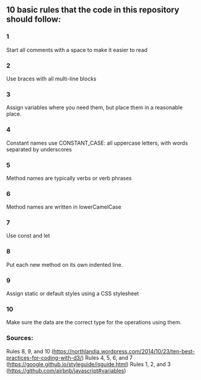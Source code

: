 ## 10 basic rules that the code in this repository should follow:
### 1
Start all comments with a space to make it easier to read
### 2
Use braces with all multi-line blocks
### 3
Assign variables where you need them, but place them in a reasonable place.
### 4
Constant names use CONSTANT_CASE: all uppercase letters, with words separated by underscores
### 5
Method names are typically verbs or verb phrases
### 6
Method names are written in lowerCamelCase
### 7
Use const and let
### 8 
Put each new method on its own indented line.
### 9
Assign static or default styles using a CSS stylesheet
### 10
Make sure the data are the correct type for the operations using them.

### Sources:
Rules 8, 9, and 10 (https://northlandia.wordpress.com/2014/10/23/ten-best-practices-for-coding-with-d3/)
Rules 4, 5, 6, and 7 (https://google.github.io/styleguide/jsguide.html)
Rules 1, 2, and 3 (https://github.com/airbnb/javascript#variables)